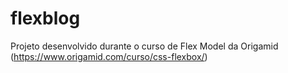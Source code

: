 # flexblog
Projeto desenvolvido durante o curso de Flex Model da Origamid (https://www.origamid.com/curso/css-flexbox/)